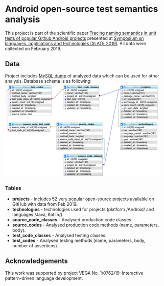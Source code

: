 # Android open-source test semantics analysis
This project is part of the scientific paper [Tracing naming semantics in unit tests of popular Github Android projects](https://madeja.github.io/publications/19-slate-android-semantics.pdf) presented at [Symposium on languages, applications and technologies (SLATE 2019)](http://slate-conf.org/2019/). All data were collected on February 2019.

## Data
Project includes [MySQL dump](./dataset.sql) of analyzed data which can be used for other analysis. Database schema is as following:
![db scheme](./scheme.jpg)

### Tables

- **projects** - includes 52 very popular open-source projects available on GitHub with data from Feb 2019.
- **technologies** - technologies used for projects (platform /Android/ and languages /Java, Kotlin/).
- **source_code_classes** - Analysed production code classes.
- **source_codes** - Analysed production code methods (name, parameters, body).
- **test_code_classes** - Analysed testing classes.
- **test_codes** - Analysed testing methods (name, parameters, body, number of assertions).

## Acknowledgements
This work was supported by project VEGA No. 1/0762/19: Interactive pattern-driven language development.